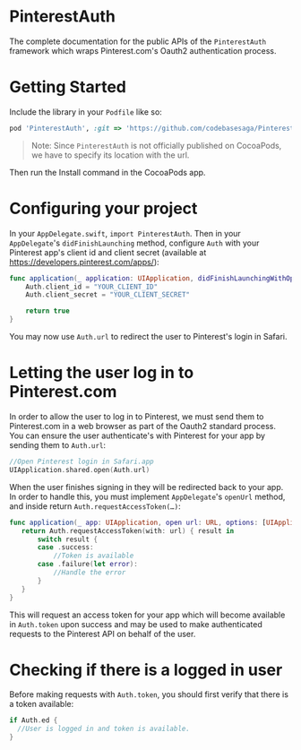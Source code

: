 # PinterestAuth

The complete documentation for the public APIs of the `PinterestAuth` framework which wraps Pinterest.com's Oauth2 authentication process.

# Getting Started

Include the library in your `Podfile` like so:

```ruby
pod 'PinterestAuth', :git => 'https://github.com/codebasesaga/PinterestAuth/PinterestAuth.git'
```

>Note: Since `PinterestAuth` is not officially published on CocoaPods, we have to specify its location with the url.

Then run the Install command in the CocoaPods app.

# Configuring your project

In your `AppDelegate.swift`, `import PinterestAuth`. Then in your `AppDelegate`'s `didFinishLaunching` method, configure `Auth` with your Pinterest app's client id and client secret (available at https://developers.pinterest.com/apps/):

```swift
func application(_ application: UIApplication, didFinishLaunchingWithOptions launchOptions: [UIApplicationLaunchOptionsKey: Any]?) -> Bool {
    Auth.client_id = "YOUR_CLIENT_ID"
    Auth.client_secret = "YOUR_CLIENT_SECRET"

    return true
}
```

You may now use `Auth.url` to redirect the user to Pinterest's login in Safari.

# Letting the user log in to Pinterest.com

In order to allow the user to log in to Pinterest, we must send them to Pinterest.com in a web browser as part of the Oauth2 standard process. You can ensure the user authenticate's with Pinterest for your app by sending them to `Auth.url`:

```swift
//Open Pinterest login in Safari.app
UIApplication.shared.open(Auth.url)
```

When the user finishes signing in they will be redirected back to your app. In order to handle this, you must implement `AppDelegate`'s `openUrl` method, and inside return `Auth.requestAccessToken(…)`:

```swift
func application(_ app: UIApplication, open url: URL, options: [UIApplicationOpenURLOptionsKey : Any] = [:]) -> Bool {
   return Auth.requestAccessToken(with: url) { result in
       switch result {
       case .success:
           //Token is available
       case .failure(let error):
           //Handle the error
       }
   }
}
```

This will request an access token for your app which will become available in `Auth.token` upon success and may be used to make authenticated requests to the Pinterest API on behalf of the user.

# Checking if there is a logged in user

Before making requests with `Auth.token`, you should first verify that there is a token available:

```swift
if Auth.ed {
  //User is logged in and token is available.
}
```
